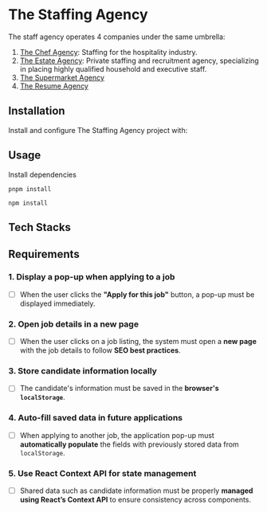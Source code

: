 # The Staffing Agency
The staff agency operates 4 companies under the same umbrella: 
1. [The Chef Agency](https://www.thechefagency.com/): Staffing for the hospitality industry.
2. [The Estate Agency](https://theestateagency.com/): Private staffing and recruitment agency, specializing in placing highly qualified household and executive staff.
3. [The Supermarket Agency](https://thesupermarketagency.com/)
4. [The Resume Agency](https://www.theresumeagency.com/)

## Installation
Install and configure The Staffing Agency project with:

## Usage

Install dependencies
```shell
pnpm install 

npm install
```
## Tech Stacks

## Requirements

### 1. Display a pop-up when applying to a job
- [ ] When the user clicks the **"Apply for this job"** button, a pop-up must be displayed immediately.

### 2. Open job details in a new page
- [ ] When the user clicks on a job listing, the system must open a **new page** with the job details to follow **SEO best practices**.

### 3. Store candidate information locally
- [ ] The candidate's information must be saved in the **browser's `localStorage`**.

### 4. Auto-fill saved data in future applications
- [ ] When applying to another job, the application pop-up must **automatically populate** the fields with previously stored data from `localStorage`.

### 5. Use React Context API for state management
- [ ] Shared data such as candidate information must be properly **managed using React’s Context API** to ensure consistency across components.

